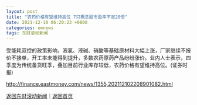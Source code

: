 ```yaml
---
layout: post
title: "农药价格有望维持高位 7只概念股市盈率不足20倍"
date: 2021-12-10 06:20:23 +0800
categories: emnews
tags: 东财滚动新闻
---
```


受能耗双控的政策影响，液氯、液碱、硝酸等基础原材料大幅上涨，厂家继续不报价不接单，开工率未能得到提升，多数农药原药产品纷纷涨价。业内人士表示，四季度为传统备货旺季，叠加目前行业库存较低，农药价格有望维持高位。(证券时报)

<http://finance.eastmoney.com/news/1355,202112102208901082.html>

[返回东财滚动新闻](//finews.withounder.com/emnews/)｜[返回首页](//finews.withounder.com/)